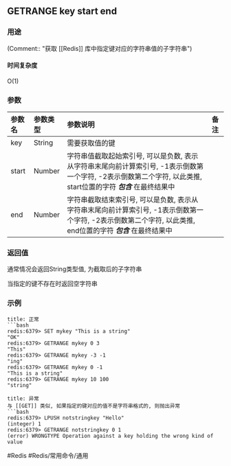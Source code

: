 ## GETRANGE key start end

### 用途
(Comment:: "获取 [[Redis]] 库中指定键对应的字符串值的子字符串")

#### 时间复杂度
O(1)

### 参数
|参数名|参数类型|参数说明|备注|
|:-|:-|:-|:-|
|key|String|需要获取值的键||
|start|Number|字符串值截取起始索引号, 可以是负数, 表示从字符串末尾向前计算索引号, -1表示倒数第一个字符, -2表示倒数第二个字符, 以此类推, start位置的字符 ***包含*** 在最终结果中||
|end|Number|字符串截取结束索引号, 可以是负数, 表示从字符串末尾向前计算索引号, -1表示倒数第一个字符, -2表示倒数第二个字符, 以此类推, end位置的字符 ***包含*** 在最终结果中||

### 返回值
通常情况会返回String类型值, 为截取后的子字符串

当指定的键不存在时返回空字符串

### 示例
```ad-info
title: 正常
```bash
redis:6379> SET mykey "This is a string"
"OK"
redis:6379> GETRANGE mykey 0 3
"This"
redis:6379> GETRANGE mykey -3 -1
"ing"
redis:6379> GETRANGE mykey 0 -1
"This is a string"
redis:6379> GETRANGE mykey 10 100
"string"
```

```ad-danger
title: 异常
与 [[GET]] 类似, 如果指定的键对应的值不是字符串格式的, 则抛出异常
```bash
redis:6379> LPUSH notstringkey "Hello"
(integer) 1
redis:6379> GETRANGE notstringkey 0 1
(error) WRONGTYPE Operation against a key holding the wrong kind of value
```

#Redis #Redis/常用命令/通用